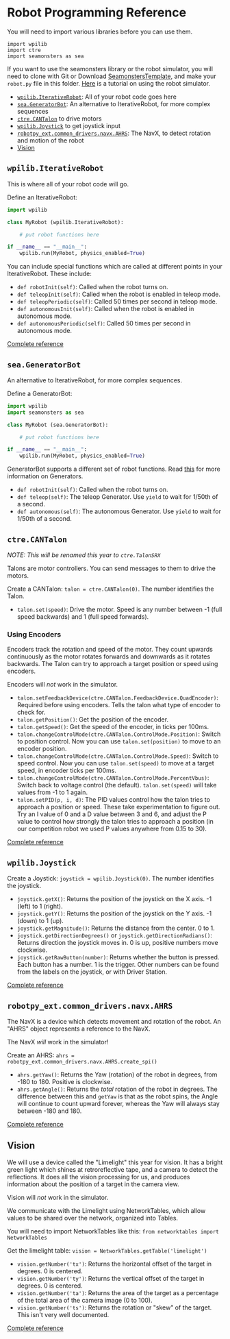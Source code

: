 # Robot Programming Reference

You will need to import various libraries before you can use them.

```
import wpilib
import ctre
import seamonsters as sea
```

If you want to use the seamonsters library or the robot simulator, you will need to clone with Git or Download [SeamonstersTemplate](https://github.com/seamonsters-2605/SeamonstersTemplate), and make your `robot.py` file in this folder. [Here](../robot-sim) is a tutorial on using the robot simulator.

- [`wpilib.IterativeRobot`](#wpilibiterativerobot): All of your robot code goes here
- [`sea.GeneratorBot`](#seageneratorbot): An alternative to IterativeRobot, for more complex sequences
- [`ctre.CANTalon`](#ctrecantalon) to drive motors
- [`wpilib.Joystick`](#wpilibjoystick) to get joystick input
- [`robotpy_ext.common_drivers.navx.AHRS`](#robotpy_extcommon_driversnavxahrs): The NavX, to detect rotation and motion of the robot
- [Vision](#vision)

## `wpilib.IterativeRobot`

This is where all of your robot code will go.

Define an IterativeRobot:

```python
import wpilib

class MyRobot (wpilib.IterativeRobot):

    # put robot functions here

if __name__ == "__main__":
    wpilib.run(MyRobot, physics_enabled=True)
```

You can include special functions which are called at different points in your IterativeRobot. These include:

- `def robotInit(self)`: Called when the robot turns on.
- `def teleopInit(self)`: Called when the robot is enabled in teleop mode.
- `def teleopPeriodic(self)`: Called 50 times per second in teleop mode.
- `def autonomousInit(self)`: Called when the robot is enabled in autonomous mode.
- `def autonomousPeriodic(self)`: Called 50 times per second in autonomous mode.

[Complete reference](http://robotpy.readthedocs.io/projects/wpilib/en/latest/wpilib/IterativeRobot.html)

## `sea.GeneratorBot`

An alternative to IterativeRobot, for more complex sequences.

Define a GeneratorBot:

```python
import wpilib
import seamonsters as sea

class MyRobot (sea.GeneratorBot):

    # put robot functions here

if __name__ == "__main__":
    wpilib.run(MyRobot, physics_enabled=True)
```

GeneratorBot supports a different set of robot functions. Read [this](../generators) for more information on Generators.

- `def robotInit(self)`: Called when the robot turns on.
- `def teleop(self)`: The teleop Generator. Use `yield` to wait for 1/50th of a second.
- `def autonomous(self)`: The autonomous Generator. Use `yield` to wait for 1/50th of a second.

## `ctre.CANTalon`

*NOTE: This will be renamed this year to `ctre.TalonSRX`*

Talons are motor controllers. You can send messages to them to drive the motors.

Create a CANTalon: `talon = ctre.CANTalon(0)`. The number identifies the Talon.

- `talon.set(speed)`: Drive the motor. Speed is any number between -1 (full speed backwards) and 1 (full speed forwards).

### Using Encoders

Encoders track the rotation and speed of the motor. They count upwards continuously as the motor rotates forwards and downwards as it rotates backwards. The Talon can try to approach a target position or speed using encoders.

Encoders will *not* work in the simulator.

- `talon.setFeedbackDevice(ctre.CANTalon.FeedbackDevice.QuadEncoder)`: Required before using encoders. Tells the talon what type of encoder to check for.
- `talon.getPosition()`: Get the position of the encoder.
- `talon.getSpeed()`: Get the speed of the encoder, in ticks per 100ms.
- `talon.changeControlMode(ctre.CANTalon.ControlMode.Position)`: Switch to position control. Now you can use `talon.set(position)` to move to an encoder position.
- `talon.changeControlMode(ctre.CANTalon.ControlMode.Speed)`: Switch to speed control. Now you can use `talon.set(speed)` to move at a target speed, in encoder ticks per 100ms.
- `talon.changeControlMode(ctre.CANTalon.ControlMode.PercentVbus)`: Switch back to voltage control (the default). `talon.set(speed)` will take values from -1 to 1 again. 
- `talon.setPID(p, i, d)`: The PID values control how the talon tries to approach a position or speed. These take experimentation to figure out. Try an I value of 0 and a D value between 3 and 6, and adjust the P value to control how strongly the talon tries to approach a position (in our competition robot we used P values anywhere from 0.15 to 30).

[Complete reference](http://robotpy.readthedocs.io/projects/ctre/en/latest/api.html)

## `wpilib.Joystick`

Create a Joystick: `joystick = wpilib.Joystick(0)`. The number identifies the joystick.

- `joystick.getX()`: Returns the position of the joystick on the X axis. -1 (left) to 1 (right).
- `joystick.getY()`: Returns the position of the joystick on the Y axis. -1 (down) to 1 (up).
- `joystick.getMagnitude()`: Returns the distance from the center. 0 to 1.
- `joystick.getDirectionDegrees()` or `joystick.getDirectionRadians()`: Returns direction the joystick moves in. 0 is up, positive numbers move clockwise.
- `joystick.getRawButton(number)`: Returns whether the button is pressed. Each button has a number. 1 is the trigger. Other numbers can be found from the labels on the joystick, or with Driver Station.

[Complete reference](http://robotpy.readthedocs.io/projects/wpilib/en/latest/wpilib/Joystick.html)

## `robotpy_ext.common_drivers.navx.AHRS`

The NavX is a device which detects movement and rotation of the robot. An "AHRS" object represents a reference to the NavX.

The NavX *will* work in the simulator!

Create an AHRS: `ahrs = robotpy_ext.common_drivers.navx.AHRS.create_spi()`

- `ahrs.getYaw()`: Returns the Yaw (rotation) of the robot in degrees, from -180 to 180. Positive is clockwise.
- `ahrs.getAngle()`: Returns the *total* rotation of the robot in degrees. The difference between this and `getYaw` is that as the robot spins, the Angle will continue to count upward forever, whereas the Yaw will always stay between -180 and 180.

[Complete reference](robotpy.readthedocs.io/projects/utilities/en/latest/robotpy_ext.common_drivers.navx.html#robotpy_ext.common_drivers.navx.ahrs.AHRS)

## Vision

We will use a device called the "Limelight" this year for vision. It has a bright green light which shines at retroreflective tape, and a camera to detect the reflections. It does all the vision processing for us, and produces information about the position of a target in the camera view.

Vision will *not* work in the simulator.

We communicate with the Limelight using NetworkTables, which allow values to be shared over the network, organized into Tables.

You will need to import NetworkTables like this: `from networktables import NetworkTables`

Get the limelight table: `vision = NetworkTables.getTable('limelight')`

- `vision.getNumber('tx')`: Returns the horizontal offset of the target in degrees. 0 is centered.
- `vision.getNumber('ty')`: Returns the vertical offset of the target in degrees. 0 is centered.
- `vision.getNumber('ta')`: Returns the area of the target as a percentage of the total area of the camera image (0 to 100).
- `vision.getNumber('ts')`: Returns the rotation or "skew" of the target. This isn't very well documented.

[Complete reference](http://docs.limelightvision.io/en/latest/getting_started.html#basic-programming)
